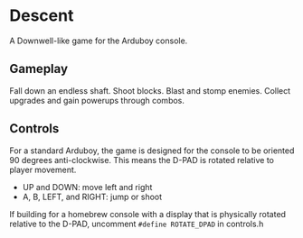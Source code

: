 # Descent
A Downwell-like game for the Arduboy console.

## Gameplay
Fall down an endless shaft. Shoot blocks. Blast and stomp enemies. Collect upgrades and gain powerups through combos.

## Controls
For a standard Arduboy, the game is designed for the console to be oriented 90 degrees anti-clockwise.
This means the D-PAD is rotated relative to player movement.
* UP and DOWN: move left and right
* A, B, LEFT, and RIGHT: jump or shoot

If building for a homebrew console with a display that is physically rotated relative to the D-PAD, uncomment `#define ROTATE_DPAD` in controls.h


  
